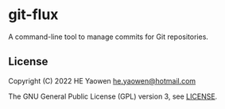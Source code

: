 # git-flux

A command-line tool to manage commits for Git repositories.

## License

Copyright (C) 2022 HE Yaowen <he.yaowen@hotmail.com>

The GNU General Public License (GPL) version 3, see [LICENSE](./LICENSE).
